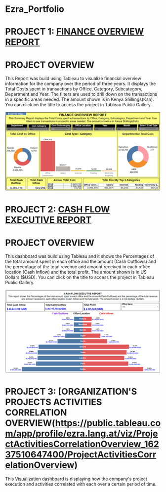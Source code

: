 # Ezra_Portfolio
# PROJECT 1: [FINANCE OVERVIEW REPORT](https://public.tableau.com/app/profile/ezra.lang.at/viz/FINANCEOVERVIEWREPORT/SummaryReport)
# PROJECT OVERVIEW
This Report was build using Tableau to visualize financial overview information for the company over the period of three years. It displays the Total Costs spent in transactions by Office, Category, Subcategory, Department and Year. The filters are used to drill down on the transactions in a specific areas needed. The amount shown is in Kenya Shillings(Ksh). You can click on the title to access the project in Tableau Public Gallery.

![](/images/FINANCE%20OVERVIEW%20REPORT.PNG)

# PROJECT 2: [CASH FLOW EXECUTIVE REPORT](https://public.tableau.com/app/profile/ezra.lang.at/viz/CASHFLOWEXECUTIVEREPORT/FinanceInformationReport)
# PROJECT OVERVIEW
This dashboard was build using Tableau and it shows the Percentages of the total amount spent in each office and the amount (Cash Outflows) and the percentage of the total revenue and amount received in each office location (Cash Inflow) and the total profit. The amount shown is in US Dollars ($USD). You can click on the title to access the project in Tableau Public Gallery.

![](/images/CASH%20FLOW%20EXECUTIVE%20REPORT.PNG)

# PROJECT 3: [ORGANIZATION'S PROJECTS ACTIVITIES CORRELATION OVERVIEW(https://public.tableau.com/app/profile/ezra.lang.at/viz/ProjectActivitiesCorrelationOverview_16237510647400/ProjectActivitiesCorrelationOverview)
 
 This Visualization dashboard is displaying how the company's project execution and activities correlated with each over a certain period of time.
